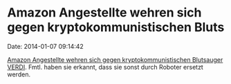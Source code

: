 Amazon Angestellte wehren sich gegen kryptokommunistischen Bluts
================================================================

Date: 2014-01-07 09:14:42

[Amazon Angestellte wehren sich gegen kryptokommunistischen Blutsauger
VERDI](http://www.handelsblatt.com/unternehmen/handel-dienstleister/t-shirt-aktion-amazon-mitarbeiter-planen-demonstration-gegen-verdi/9293000.html).
Fmtl. haben sie erkannt, dass sie sonst durch Roboter ersetzt werden.
